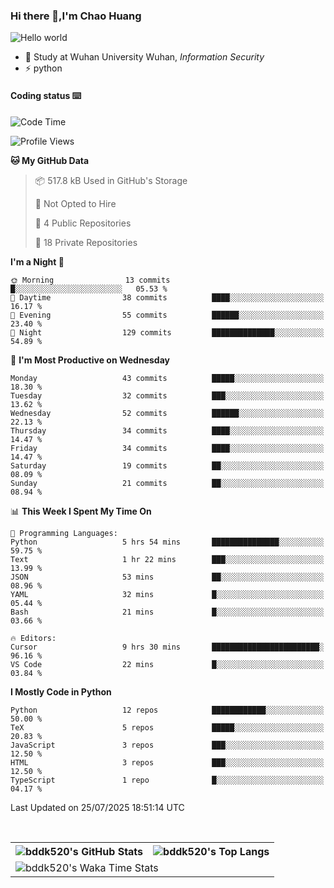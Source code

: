 ### Hi there 👋,I'm Chao Huang


<img src="https://raw.githubusercontent.com/sagar-viradiya/sagar-viradiya/master/resources/banner.png" alt="Hello world">


<br/>


- 🍻  Study at Wuhan University Wuhan, _Information Security_
- ⚡  python



#### Coding status  ⌨️

<!--START_SECTION:waka-->
![Code Time](http://img.shields.io/badge/Code%20Time-875%20hrs%2021%20mins-blue)

![Profile Views](http://img.shields.io/badge/Profile%20Views-0-blue)

**🐱 My GitHub Data** 

> 📦 517.8 kB Used in GitHub's Storage 
 > 
> 🚫 Not Opted to Hire
 > 
> 📜 4 Public Repositories 
 > 
> 🔑 18 Private Repositories 
 > 
**I'm a Night 🦉** 

```text
🌞 Morning                13 commits          █░░░░░░░░░░░░░░░░░░░░░░░░   05.53 % 
🌆 Daytime                38 commits          ████░░░░░░░░░░░░░░░░░░░░░   16.17 % 
🌃 Evening                55 commits          ██████░░░░░░░░░░░░░░░░░░░   23.40 % 
🌙 Night                  129 commits         ██████████████░░░░░░░░░░░   54.89 % 
```
📅 **I'm Most Productive on Wednesday** 

```text
Monday                   43 commits          █████░░░░░░░░░░░░░░░░░░░░   18.30 % 
Tuesday                  32 commits          ███░░░░░░░░░░░░░░░░░░░░░░   13.62 % 
Wednesday                52 commits          ██████░░░░░░░░░░░░░░░░░░░   22.13 % 
Thursday                 34 commits          ████░░░░░░░░░░░░░░░░░░░░░   14.47 % 
Friday                   34 commits          ████░░░░░░░░░░░░░░░░░░░░░   14.47 % 
Saturday                 19 commits          ██░░░░░░░░░░░░░░░░░░░░░░░   08.09 % 
Sunday                   21 commits          ██░░░░░░░░░░░░░░░░░░░░░░░   08.94 % 
```


📊 **This Week I Spent My Time On** 

```text
💬 Programming Languages: 
Python                   5 hrs 54 mins       ███████████████░░░░░░░░░░   59.75 % 
Text                     1 hr 22 mins        ███░░░░░░░░░░░░░░░░░░░░░░   13.99 % 
JSON                     53 mins             ██░░░░░░░░░░░░░░░░░░░░░░░   08.96 % 
YAML                     32 mins             █░░░░░░░░░░░░░░░░░░░░░░░░   05.44 % 
Bash                     21 mins             █░░░░░░░░░░░░░░░░░░░░░░░░   03.66 % 

🔥 Editors: 
Cursor                   9 hrs 30 mins       ████████████████████████░   96.16 % 
VS Code                  22 mins             █░░░░░░░░░░░░░░░░░░░░░░░░   03.84 % 
```

**I Mostly Code in Python** 

```text
Python                   12 repos            ████████████░░░░░░░░░░░░░   50.00 % 
TeX                      5 repos             █████░░░░░░░░░░░░░░░░░░░░   20.83 % 
JavaScript               3 repos             ███░░░░░░░░░░░░░░░░░░░░░░   12.50 % 
HTML                     3 repos             ███░░░░░░░░░░░░░░░░░░░░░░   12.50 % 
TypeScript               1 repo              █░░░░░░░░░░░░░░░░░░░░░░░░   04.17 % 
```




 Last Updated on 25/07/2025 18:51:14 UTC
<!--END_SECTION:waka-->

<br/>

<table>
  <tr>
    <th>
      <img alt="bddk520's GitHub Stats" src="https://github-readme-stats-git-masterrstaa-rickstaa.vercel.app/api?username=bddk520&show_icons=true&theme=transparent&hide_border=true" align="center" />
    </th>
    <th>
      <img alt="bddk520's Top Langs" src="https://github-readme-stats-git-masterrstaa-rickstaa.vercel.app/api/top-langs/?username=bddk520&layout=compact&theme=transparent&hide_border=true&langs_count=10&hide=CMake" align="center" /> 
    </th>
  </tr>
  <tr>
    <td colspan=2>
      <img alt="bddk520's Waka Time Stats" src="https://github-readme-stats.vercel.app/api/wakatime?username=bddk&hide_border=true&layout=compact&theme=transparent&custom_title=WorkTimeThisWeek&range=last_7_days" align="center"/>
    </td>
  </tr>
</table>
